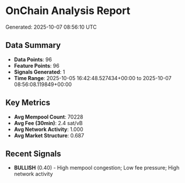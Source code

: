 # OnChain Analysis Report
Generated: 2025-10-07 08:56:10 UTC

## Data Summary
- **Data Points**: 96
- **Feature Points**: 96
- **Signals Generated**: 1
- **Time Range**: 2025-10-05 16:42:48.527434+00:00 to 2025-10-07 08:56:08.119849+00:00

## Key Metrics
- **Avg Mempool Count**: 70228
- **Avg Fee (30min)**: 2.4 sat/vB
- **Avg Network Activity**: 1.000
- **Avg Market Structure**: 0.687

## Recent Signals
- **BULLISH** (0.40) - High mempool congestion; Low fee pressure; High network activity
